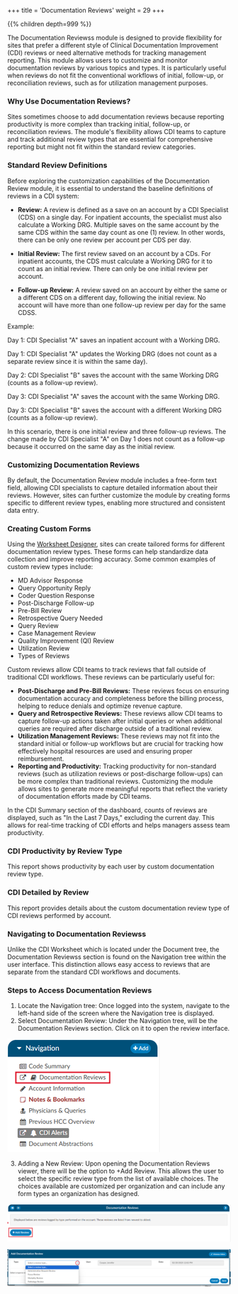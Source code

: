 +++
title = 'Documentation Reviews'
weight = 29
+++

{{% children depth=999 %}}

The Documentation Reviewss module is designed to provide flexibility for sites that prefer a different style of Clinical Documentation Improvement (CDI) reviews or need alternative methods for tracking management reporting. This module allows users to customize and monitor documentation reviews by various topics and types. It is particularly useful when reviews do not fit the conventional workflows of initial, follow-up, or reconciliation reviews, such as for utilization management purposes.

### Why Use Documentation Reviews?
Sites sometimes choose to add documentation reviews because reporting productivity is more complex than tracking initial, follow-up, or reconciliation reviews. The module's flexibility allows CDI teams to capture and track additional review types that are essential for comprehensive reporting but might not fit within the standard review categories.

### Standard Review Definitions
Before exploring the customization capabilities of the Documentation Review module, it is essential to understand the baseline definitions of reviews in a CDI system:

* **Review:** A review is defined as a save on an account by a CDI Specialist (CDS) on a single day. For inpatient accounts, the specialist must also calculate a Working DRG. Multiple saves on the same account by the same CDS within the same day count as one (1) review. In other words, there can be only one review per account per CDS per day.

* **Initial Review:** The first review saved on an account by a CDs. For inpatient accounts, the CDS must calculate a Working DRG for it to count as an initial review. There can only be one initial review per account.

* **Follow-up Review:** A review saved on an account by either the same or a different CDS on a different day, following the initial review. No account will have more than one follow-up review per day for the same CDSS.

Example:

Day 1: CDI Specialist "A" saves an inpatient account with a Working DRG.

Day 1: CDI Specialist "A" updates the Working DRG (does not count as a separate review since it is within the same day).

Day 2: CDI Specialist "B" saves the account with the same Working DRG (counts as a follow-up review).

Day 3: CDI Specialist "A" saves the account with the same Working DRG.

Day 3: CDI Specialist "B" saves the account with a different Working DRG (counts as a follow-up review).

In this scenario, there is one initial review and three follow-up reviews. The change made by CDI Specialist "A" on Day 1 does not count as a follow-up because it occurred on the same day as the initial review.

### Customizing Documentation Reviews
By default, the Documentation Review module includes a free-form text field, allowing CDI specialists to capture detailed information about their reviews. However, sites can further customize the module by creating forms specific to different review types, enabling more structured and consistent data entry.

### Creating Custom Forms
Using the [Worksheet Designer](https://dolbeysystems.github.io/fusion-cac-web-docs/administrative-user-guide/tools/worksheet-designer/), sites can create tailored forms for different documentation review types. These forms can help standardize data collection and improve reporting accuracy. Some common examples of custom review types include:

* MD Advisor Response
* Query Opportunity Reply
* Coder Question Response
* Post-Discharge Follow-up
* Pre-Bill Review
* Retrospective Query Needed
* Query Review
* Case Management Review
* Quality Improvement (QI) Review
* Utilization Review
* Types of Reviews

Custom reviews allow CDI teams to track reviews that fall outside of traditional CDI workflows. These reviews can be particularly useful for:

* **Post-Discharge and Pre-Bill Reviews:** These reviews focus on ensuring documentation accuracy and completeness before the billing process, helping to reduce denials and optimize revenue capture.
* **Query and Retrospective Reviews:** These reviews allow CDI teams to capture follow-up actions taken after initial queries or when additional queries are required after discharge outside of a traditional review.
* **Utilization Management Reviews:** These reviews may not fit into the standard initial or follow-up workflows but are crucial for tracking how effectively hospital resources are used and ensuring proper reimbursement.
* **Reporting and Productivity:** Tracking productivity for non-standard reviews (such as utilization reviews or post-discharge follow-ups) can be more complex than traditional reviews. Customizing the module allows sites to generate more meaningful reports that reflect the variety of documentation efforts made by CDI teams.

In the CDI Summary section of the dashboard, counts of reviews are displayed, such as "In the Last 7 Days," excluding the current day. This allows for real-time tracking of CDI efforts and helps managers assess team productivity.

### CDI Productivity by Review Type
This report shows productivity by each user by custom documentation review type.

### CDI Detailed by Review
This report provides details about the custom documentation review type of CDI reviews performed by account.

### Navigating to Documentation Reviewss
Unlike the CDI Worksheet which is located under the Document tree, the Documentation Reviewss section is found on the Navigation tree within the user interface. This distinction allows easy access to reviews that are separate from the standard CDI workflows and documents.

### Steps to Access Documentation Reviews

1. Locate the Navigation tree: Once logged into the system, navigate to the left-hand side of the screen where the Navigation tree is displayed.
2. Select Documentation Review: Under the Navigation tree, will be the Documentation Reviews section. Click on it to open the review interface.

![Documentation Reviews](2025-02-20_DocumentationReview1.png)

3. Adding a New Review: Upon opening the Documentation Reviews viewer, there will be the option to +Add Review. This allows the user to select the specific review type from the list of available choices. The choices available are customized per organization and can include any form types an organization has designed.

![Documentation Reviews](2025-02-20_DocumentationReview2.png)

![Documentation Reviews](2025-02-20_DocumentationReview3.png)
